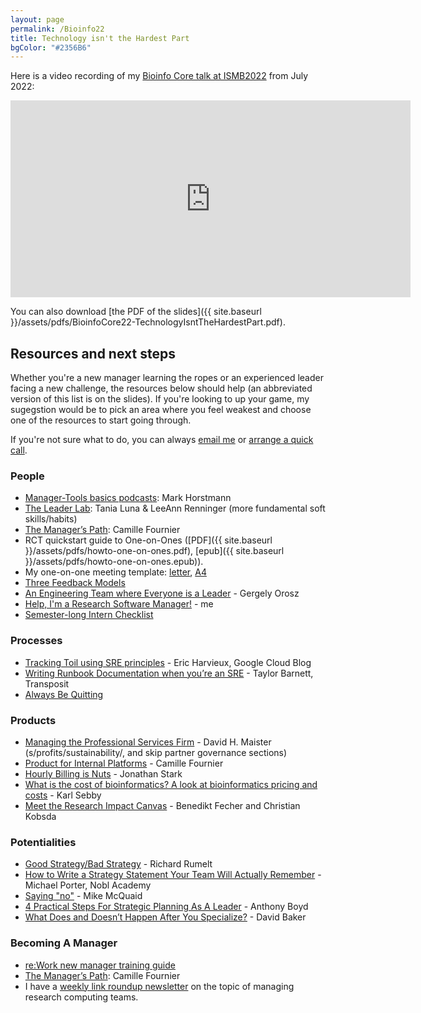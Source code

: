 ```yaml
---
layout: page
permalink: /Bioinfo22
title: Technology isn't the Hardest Part
bgColor: "#2356B6"
---
```


<!-- markdownlint-disable MD033 -->

Here is a video recording of my [Bioinfo Core talk at ISMB2022](https://sorse.github.io/programme/talks/event-005) from July 2022:

<iframe src="https://player.vimeo.com/video/728312545?h=5c8915a331&amp;badge=0&amp;autopause=0&amp;player_id=0&amp;app_id=58479" width="640" height="315" frameborder="0" allow="autoplay; fullscreen; picture-in-picture" allowfullscreen title="Technology Isn&amp;#039;t The Hard Part - ISMB22, Bioinfo-Core Workshop"></iframe>

You can also download [the PDF of the slides]({{ site.baseurl }}/assets/pdfs/BioinfoCore22-TechnologyIsntTheHardestPart.pdf).

## Resources and next steps

Whether you're a new manager learning the ropes or an experienced leader facing a new challenge, the resources below should help (an abbreviated version of this list is on the slides).  If you're looking to up your game, my sugegstion would be to pick an area where you feel weakest and choose one of the resources to start going through.

If you're not sure what to do, you can always [email me](mailto:jonathan@researchcomputingteams.org) or [arrange a quick call](https://calendly.com/jonathandursi/coaching-questions).

### People

- [Manager-Tools basics podcasts](https://manager-tools.com/manager-tools-basics): Mark Horstmann
- [The Leader Lab](https://lifelabslearning.com/the-leader-lab/): Tania Luna & LeeAnn Renninger (more fundamental soft skills/habits)
- [The Manager’s Path](https://www.oreilly.com/library/view/the-managers-path/9781491973882/): Camille Fournier
- RCT quickstart guide to One-on-Ones ([PDF]({{ site.baseurl }}/assets/pdfs/howto-one-on-ones.pdf),
[epub]({{ site.baseurl }}/assets/pdfs/howto-one-on-ones.epub)).
- My one-on-one meeting template: [letter](https://docs.google.com/document/d/1uNC2UakkIqiZL22B1J6E2YroSVyQ8rzuiUPQ40dOeU8/edit), [A4](https://docs.google.com/document/d/1z_K_LvnMd5kfLqqqCxkZrOuFe3bitsvOgeKX2epraAU/edit)
- [Three Feedback Models](https://jacobian.org/2021/apr/22/three-feedback-models/)
- [An Engineering Team where Everyone is a Leader](https://blog.pragmaticengineer.com/a-team-where-everyone-is-a-leader/) - Gergely Orosz
- [Help, I'm a Research Software Manager!](https://www.researchcomputingteams.org/USRSE2021) - me
- [Semester-long Intern Checklist](https://docs.google.com/document/d/1Y8_fKdJBqrDPXD6sxEFa5E1vgGvwK1oIn1Fy2XIIvks/edit)

### Processes

- [Tracking Toil using SRE principles](https://cloud.google.com/blog/products/management-tools/identifying-and-tracking-toil-using-sre-principles) - Eric Harvieux, Google Cloud Blog
- [Writing Runbook Documentation when you’re an SRE](https://www.transposit.com/blog/2020.01.30-writing-runbook-documentation-when-youre-an-sre) - Taylor Barnett, Transposit
- [Always Be Quitting](https://jmmv.dev/2021/04/always-be-quitting.html)

### Products

- [Managing the Professional Services Firm](https://davidmaister.com/books/mtpsf/) - David H. Maister (s/profits/sustainability/, and skip partner governance sections)
- [Product for Internal Platforms](https://medium.com/@skamille/product-for-internal-platforms-9205c3a08142) - Camille Fournier
- [Hourly Billing is Nuts](https://jonathanstark.com/hbin) - Jonathan Stark
- [What is the cost of bioinformatics? A look at bioinformatics pricing and costs](https://medium.com/truwl/what-is-the-cost-of-bioinformatics-a-look-at-bioinformatics-pricing-and-costs-1e4c1c3bcb4f) - Karl Sebby
- [Meet the Research Impact Canvas](https://elephantinthelab.org/meet-the-research-impact-canvas-a-structured-guide-for-planning-your-science-communication-activities/) - Benedikt Fecher and Christian Kobsda

### Potentialities

- [Good Strategy/Bad Strategy](https://www.goodreads.com/book/show/11721966-good-strategy-bad-strategy) - Richard Rumelt
- [How to Write a Strategy Statement Your Team Will Actually Remember](https://academy.nobl.io/how-to-write-a-strategy-your-team-will-remember/) - Michael Porter, Nobl Academy
- [Saying "no"](https://mikemcquaid.com/2022/01/20/saying-no/) - Mike McQuaid
- [4 Practical Steps For Strategic Planning As A Leader](https://byanthonyboyd.com/4-practical-steps-for-strategic-planning-as-a-leader-a62c2b6be425) - Anthony Boyd
- [What Does and Doesn’t Happen After You Specialize?](https://www.davidcbaker.com/what-does-and-doesnt-happen-after-you-specialize) - David Baker

### Becoming A Manager

- [re:Work new manager training guide](https://rework.withgoogle.com/guides/managers-develop-and-support-managers/steps/review-googles-new-manager-training/)
- [The Manager’s Path](https://www.oreilly.com/library/view/the-managers-path/9781491973882/): Camille Fournier
- I have a [weekly link roundup newsletter](https://newsletter.researchcomputingteams.org) on the topic of managing research computing teams.
